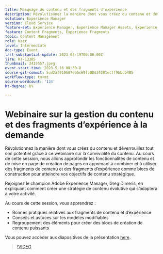 ```yaml
---
title: Masquage du contenu et des fragments d’expérience
description: Révolutionnez la manière dont vous créez du contenu et déverrouillez tout son potentiel grâce à ce webinaire sur la convivialité du contenu.
solution: Experience Manager
version: Cloud Service
feature-set: Experience Manager, Experience Manager Assets, Experience Manager Sites
feature: Content Fragments, Experience Fragments
topic: Content Management
role: User
level: Intermediate
doc-type: Event
last-substantial-update: 2023-05-19T00:00:00Z
jira: KT-13305
thumbnail: 3419557.jpeg
event-start-time: 2023-5-16 08:30-8
source-git-commit: 5dd2af910607eb5c69fc08d34001ecff9bbcb485
workflow-type: tm+mt
source-wordcount: '134'
ht-degree: 0%

---
```



# Webinaire sur la gestion du contenu et des fragments d’expérience à la demande

Révolutionnez la manière dont vous créez du contenu et déverrouillez tout son potentiel grâce à ce webinaire sur la convivialité du contenu. Au cours de cette session, nous allons approfondir les fonctionnalités de contenu et de mise en page de création de pages en apprenant à combiner et à utiliser des fragments de contenu et des fragments d’expérience comme blocs de construction pour atteindre vos objectifs de contenu stratégique.

Rejoignez le champion Adobe Experience Manager, Greg Dimeris, en expliquant comment créer une stratégie de contenu évolutive qui s’adaptera à votre activité.

Au cours de cette session, vous apprendrez :

* Bonnes pratiques relatives aux fragments de contenu et d’expérience
* Conseils et astuces sur les modèles modifiables
* Regroupement des éléments pour créer des blocs de création de contenu puissants

Vous pouvez accéder aux diapositives de la présentation [here](../../assets/experience-manager/may2023/mastering-content-and-experience-fragments/AEM_Content_fragments_and_Experience_Fragments_Webinar_Session_Final.pdf).

>[!VIDEO](https://video.tv.adobe.com/v/3419557/?learn=on)
